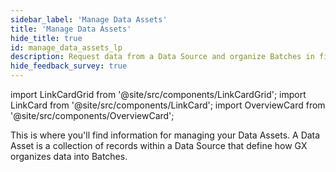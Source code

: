 ```yaml
---
sidebar_label: 'Manage Data Assets'
title: 'Manage Data Assets'
hide_title: true
id: manage_data_assets_lp
description: Request data from a Data Source and organize Batches in file-based and SQL Data Assets.
hide_feedback_survey: true
---
```


import LinkCardGrid from '@site/src/components/LinkCardGrid';
import LinkCard from '@site/src/components/LinkCard';
import OverviewCard from '@site/src/components/OverviewCard';

<OverviewCard title={frontMatter.title}>
  This is where you'll find information for managing your Data Assets. A Data Asset is a collection of records within a Data Source that define how GX organizes data into Batches.
</OverviewCard>

<LinkCardGrid>
  <LinkCard topIcon label="Request data from a Data Asset" description="Request data from a Data Source" to="/docs/oss/guides/connecting_to_your_data/fluent/batch_requests/how_to_request_data_from_a_data_asset" icon="/img/request_icon.svg" />
  <LinkCard topIcon label="Organize Batches in a file-based Data Asset" description="Organize Batches in a file-based Data Asset" to="/docs/oss/guides/connecting_to_your_data/fluent/data_assets/how_to_organize_batches_in_a_file_based_data_asset" icon="/img/organize_icon.svg" />
  <LinkCard topIcon label="Manage SQL Data Assets" description="Connect GX to SQL tables and data returned by SQL database queries, and organize Batches in a SQL Data Asset" to="/docs/oss/guides/connecting_to_your_data/fluent/database/sql_data_assets" icon="/img/manage_sql_icon.svg" />
</LinkCardGrid>
